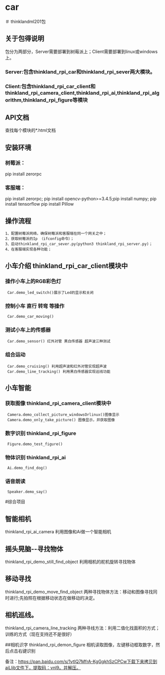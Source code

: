 # car
＃ thinklandml201包

## 关于包得说明
包分为两部分，Server需要部署到树莓派上；Client需要部署到linux或windows上。
### Server:包含thinkland_rpi_car和thinkland_rpi_sever两大模块。
### Client:包含thinkland_rpi_car_client和thinkland_rpi_camera_client,thinkland_rpi_ai,thinkland_rpi_algorithm,thinkland_rpi_figure等模块


## API文档
查找每个模块的*.html文档

## 安装环境
### 树莓派：
pip install zerorpc
### 客服端：
pip install zerorpc; pip install opencv-python>=3.4.5;pip install numpy; pip install tensorflow
           pip install Pillow




## 操作流程
    1、配置树莓派网络，确保树莓派和客服端在同一个网关之中；
	2、获取树莓派的Ip （ifconfig命令）；
	3、启动thinkland_rpi_car_sever.py(python3 thinkland_rpi_server.py)；
	4、在客服端实现各种功能；

	 
## 小车介绍  thinkland_rpi_car_client模块中
### 操作小车上的RGB彩色灯
     Car.demo_led_switch()展示了Led的显示和关闭
	 
### 控制小车 直行 转弯 等操作
     Car.demo_car_moving()
	 
### 测试小车上的传感器
     Car.demo_sensor() 红外对管 黑白传感器 超声波三种测试
	 
### 组合运动
     Car.demo_cruising() 利用超声波和红外对管实现超声波
	 Car.demo_line_tracking() 利用黑白传感器实现巡线功能
	 
## 小车智能
### 获取图像 thinkland_rpi_camera_client模块中
     Camera.demo_collect_picture_windowsOrlinux()图像显示
	 Camera.demo_only_take_picture() 图像显示，并获取图像
	 
### 数字识别 thinkland_rpi_figure
     Figure.demo_test_figure()
	  
### 物体识别 thinkland_rpi_ai
     Ai.demo_find_dog()

### 语音朗读
     Speaker.demo_say()
	 

#综合项目
## 智能相机
thinkland_rpi_ai_camera 利用图像和Ai做一个智能相机

## 摇头晃脑--寻找物体 
thinkland_rpi_demo_still_find_object 利用相机的舵机旋转寻找物体

## 移动寻找
thinkland_rpi_demo_move_find_object 两种寻找物体方法：移动和图像寻找同时进行;先拍照在根据移动状态在做移动的决定。

## 相机巡线。
thinkland_rpi_camera_line_tracking 两种寻线方法：利用二值化找面积的方式；训练的方式（现在支持还不是很好）


##相机识字
thinkland_rpi_demon_figure 相机读取图像，左键移动框取数字，然后点击右键识别





			 
备注：https://pan.baidu.com/s/1ytlQ7MfrA-KgGgkhSzCPCw下载下来拷贝到aiLlib文件下，提取码：vnl9。并解压。